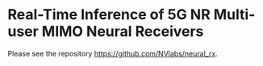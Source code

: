 # Real-Time Inference of 5G NR Multi-user MIMO Neural Receivers

Please see the repository https://github.com/NVlabs/neural_rx.
